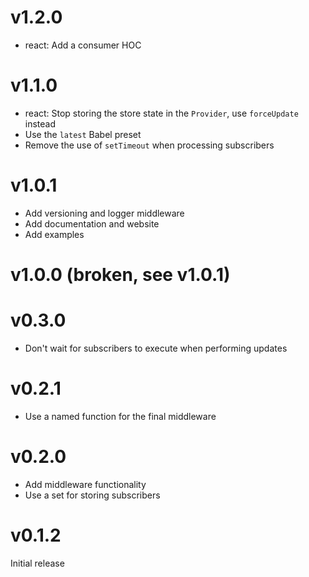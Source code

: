 # v1.2.0

- react: Add a consumer HOC

# v1.1.0

- react: Stop storing the store state in the `Provider`, use `forceUpdate`
  instead
- Use the `latest` Babel preset
- Remove the use of `setTimeout` when processing subscribers

# v1.0.1

- Add versioning and logger middleware
- Add documentation and website
- Add examples

# v1.0.0 (broken, see v1.0.1)

# v0.3.0

- Don't wait for subscribers to execute when performing updates

# v0.2.1

- Use a named function for the final middleware

# v0.2.0

- Add middleware functionality
- Use a set for storing subscribers

# v0.1.2

Initial release
